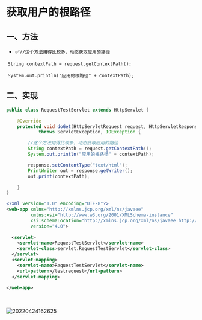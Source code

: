 # 获取用户的根路径

## 一、方法

- ✅`//这个方法用得比较多，动态获取应用的路径`

​        `String contextPath = request.getContextPath();`

​        `System.out.println("应用的根路径" + contextPath);`

## 二、实现

```java
public class RequestTestServlet extends HttpServlet {

    @Override
    protected void doGet(HttpServletRequest request, HttpServletResponse response)
            throws ServletException, IOException {

        //这个方法用得比较多，动态获取应用的路径
        String contextPath = request.getContextPath();
        System.out.println("应用的根路径" + contextPath);

        response.setContentType("text/html");
        PrintWriter out = response.getWriter();
        out.print(contextPath);

    }
}
```

```xml
<?xml version="1.0" encoding="UTF-8"?>
<web-app xmlns="http://xmlns.jcp.org/xml/ns/javaee"
         xmlns:xsi="http://www.w3.org/2001/XMLSchema-instance"
         xsi:schemaLocation="http://xmlns.jcp.org/xml/ns/javaee http://xmlns.jcp.org/xml/ns/javaee/web-app_4_0.xsd"
         version="4.0">
  
  <servlet>
    <servlet-name>RequestTestServlet</servlet-name>
    <servlet-class>servlet.RequestTestServlet</servlet-class>
  </servlet>
  <servlet-mapping>
    <servlet-name>RequestTestServlet</servlet-name>
    <url-pattern>/testrequest</url-pattern>
  </servlet-mapping>
  
</web-app>
```

​	

![20220424162625](https://xleixz.oss-cn-nanjing.aliyuncs.com/typora-img/20220424162625.png)